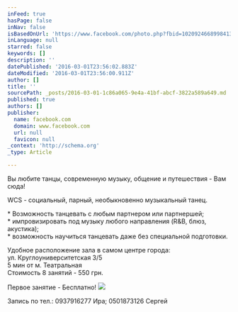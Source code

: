 ```yaml
---
inFeed: true
hasPage: false
inNav: false
isBasedOnUrl: 'https://www.facebook.com/photo.php?fbid=10209246689984134&set=gm.1561137854203698&type=3&theater'
inLanguage: null
starred: false
keywords: []
description: ''
datePublished: '2016-03-01T23:56:02.883Z'
dateModified: '2016-03-01T23:56:00.911Z'
author: []
title: ''
sourcePath: _posts/2016-03-01-1c86a065-9e4a-41bf-abcf-3822a589a649.md
published: true
authors: []
publisher:
  name: facebook.com
  domain: www.facebook.com
  url: null
  favicon: null
_context: 'http://schema.org'
_type: Article

---
```

Вы любите танцы, современную музыку, общение и путешествия - Вам сюда!

WCS - социальный, парный, необыкновенно музыкальный танец.

\* Возможность танцевать с любым партнером или партнершей;  
\* импровизировать под музыку любого направления (R&B, блюз, акустика);  
\* возможность научиться танцевать даже без специальной подготовки.

Удобное расположение зала в самом центре города:  
ул. Круглоуниверситетская 3/5  
5 мин от м. Театральная  
Стоимость 8 занятий - 550 грн.

Первое занятие - Бесплатно!
![](https://s3-us-west-2.amazonaws.com/the-grid-img/p/38ca0fb56f0910d80826aa9f6e326fbe69ebdb9a.jpg)

Запись по тел.: 0937916277 Ира; 0501873126 Сергей